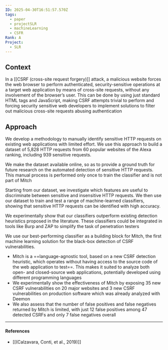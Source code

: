 ```yaml
---
ID: 2025-04-30T16:51:57.570Z
tags:
  - paper
  - projectSLR
  - machineLearning
  - CSFR
Rank: A
Project:
  - SLR
---
```

## Context

In a [[CSRF (cross-site request forgery)]] attack, a malicious website forces the web browser to perform authenticated, security-sensitive operations at a target web application by means of cross-site requests, without any involvement of the browser’s user. This can be done by using just standard HTML tags and JavaScript, making CSRF attempts trivial to perform and forcing security sensitive web developers to implement solutions to filter out malicious cross-site requests abusing authentication

## Approach

We develop a methodology to manually identify sensitive HTTP requests on existing web applications with limited effort. We use this approach to build a dataset of 5,828 HTTP requests from 60 popular websites of the Alexa ranking, including 939 sensitive requests.

We make the dataset available online, so as to provide a ground truth for future research on the automated detection of sensitive HTTP requests. This manual process is performed only once to train the classifier and is not part of Mitch

Starting from our dataset, we investigate which features are useful to discriminate between sensitive and insensitive HTTP requests. We then use our dataset to train and test a range of machine-learned classifiers, showing that sensitive HTTP requests can be identified with high accuracy. 

We experimentally show that our classifiers outperform existing detection heuristics proposed in the literature. These classifiers could be integrated in tools like Burp and ZAP to simplify the task of penetration testers

We use our best-performing classifier as a building block for Mitch, the first machine learning solution for the black-box detection of CSRF vulnerabilities.
- Mitch is a ==language-agnostic tool, based on a new CSRF detection heuristic, which operates without having access to the source code of the web application to test==. This makes it suited to analyze both open- and closed-source web applications, potentially developed using different programming languages
- We experimentally show the effectiveness of Mitch by exposing 35 new CSRF vulnerabilities on 20 major websites and 3 new CSRF vulnerabilities on production software which was already analyzed with Deemon
- We also assess that the number of false positives and false negatives returned by Mitch is limited, with just 12 false positives among 47 detected CSRFs and only 7 false negatives overall

---
#### References
- [[(Calzavara, Conti, et al., 2019)]]
